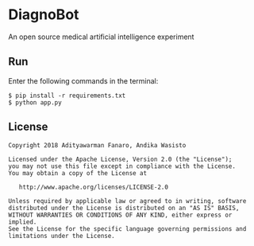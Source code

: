 DiagnoBot
=========

An open source medical artificial intelligence experiment

Run
---

Enter the following commands in the terminal:

    $ pip install -r requirements.txt
    $ python app.py

License
-------

    Copyright 2018 Adityawarman Fanaro, Andika Wasisto

    Licensed under the Apache License, Version 2.0 (the "License");
    you may not use this file except in compliance with the License.
    You may obtain a copy of the License at

       http://www.apache.org/licenses/LICENSE-2.0

    Unless required by applicable law or agreed to in writing, software
    distributed under the License is distributed on an "AS IS" BASIS,
    WITHOUT WARRANTIES OR CONDITIONS OF ANY KIND, either express or implied.
    See the License for the specific language governing permissions and
    limitations under the License.